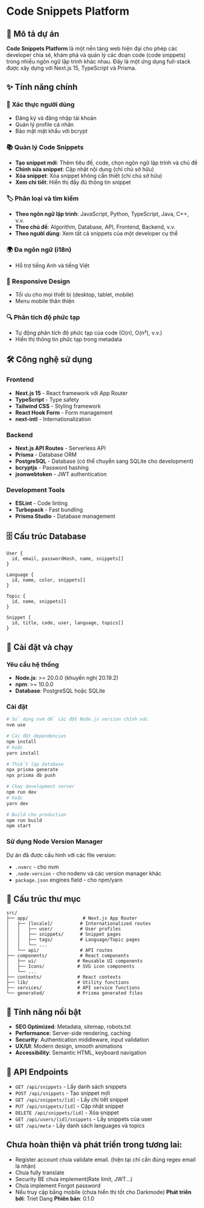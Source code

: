 # Code Snippets Platform

## 📝 Mô tả dự án

**Code Snippets Platform** là một nền tảng web hiện đại cho phép các developer chia sẻ, khám phá và quản lý các đoạn code (code snippets) trong nhiều ngôn ngữ lập trình khác nhau. Đây là một ứng dụng full-stack được xây dựng với Next.js 15, TypeScript và Prisma.

## ✨ Tính năng chính

### 🔐 Xác thực người dùng

- Đăng ký và đăng nhập tài khoản
- Quản lý profile cá nhân
- Bảo mật mật khẩu với bcrypt

### 📚 Quản lý Code Snippets

- **Tạo snippet mới**: Thêm tiêu đề, code, chọn ngôn ngữ lập trình và chủ đề
- **Chỉnh sửa snippet**: Cập nhật nội dung (chỉ chủ sở hữu)
- **Xóa snippet**: Xóa snippet không cần thiết (chỉ chủ sở hữu)
- **Xem chi tiết**: Hiển thị đầy đủ thông tin snippet

### 🏷️ Phân loại và tìm kiếm

- **Theo ngôn ngữ lập trình**: JavaScript, Python, TypeScript, Java, C++, v.v.
- **Theo chủ đề**: Algorithm, Database, API, Frontend, Backend, v.v.
- **Theo người dùng**: Xem tất cả snippets của một developer cụ thể

### 🌍 Đa ngôn ngữ (i18n)

- Hỗ trợ tiếng Anh và tiếng Việt

### 📱 Responsive Design

- Tối ưu cho mọi thiết bị (desktop, tablet, mobile)
- Menu mobile thân thiện

### 🔍 Phân tích độ phức tạp

- Tự động phân tích độ phức tạp của code (O(n), O(n²), v.v.)
- Hiển thị thông tin phức tạp trong metadata

## 🛠️ Công nghệ sử dụng

### Frontend

- **Next.js 15** - React framework với App Router
- **TypeScript** - Type safety
- **Tailwind CSS** - Styling framework
- **React Hook Form** - Form management
- **next-intl** - Internationalization

### Backend

- **Next.js API Routes** - Serverless API
- **Prisma** - Database ORM
- **PostgreSQL** - Database (có thể chuyển sang SQLite cho development)
- **bcryptjs** - Password hashing
- **jsonwebtoken** - JWT authentication

### Development Tools

- **ESLint** - Code linting
- **Turbopack** - Fast bundling
- **Prisma Studio** - Database management

## 🗄️ Cấu trúc Database

```prisma
User {
  id, email, passwordHash, name, snippets[]
}

Language {
  id, name, color, snippets[]
}

Topic {
  id, name, snippets[]
}

Snippet {
  id, title, code, user, language, topics[]
}
```

## 🚀 Cài đặt và chạy

### Yêu cầu hệ thống

- **Node.js**: >= 20.0.0 (khuyến nghị 20.19.2)
- **npm**: >= 10.0.0
- **Database**: PostgreSQL hoặc SQLite

### Cài đặt

```bash
# Sử dụng nvm để cài đặt Node.js version chính xác
nvm use

# Cài đặt dependencies
npm install
# hoặc
yarn install

# Thiết lập database
npx prisma generate
npx prisma db push

# Chạy development server
npm run dev
# hoặc
yarn dev

# Build cho production
npm run build
npm start
```

### Sử dụng Node Version Manager

Dự án đã được cấu hình với các file version:

- `.nvmrc` - cho nvm
- `.node-version` - cho nodenv và các version manager khác
- `package.json` engines field - cho npm/yarn

## 📁 Cấu trúc thư mục

```
src/
├── app/                    # Next.js App Router
│   ├── [locale]/          # Internationalized routes
│   │   ├── user/          # User profiles
│   │   ├── snippets/      # Snippet pages
│   │   ├── tags/          # Language/Topic pages
│   │   └── ...
│   └── api/               # API routes
├── components/            # React components
│   ├── ui/               # Reusable UI components
│   ├── Icons/            # SVG icon components
│   └── ...
├── contexts/             # React contexts
├── lib/                  # Utility functions
├── services/             # API service functions
└── generated/            # Prisma generated files
```

## 🌟 Tính năng nổi bật

- **SEO Optimized**: Metadata, sitemap, robots.txt
- **Performance**: Server-side rendering, caching
- **Security**: Authentication middleware, input validation
- **UX/UI**: Modern design, smooth animations
- **Accessibility**: Semantic HTML, keyboard navigation

## 📄 API Endpoints

- `GET /api/snippets` - Lấy danh sách snippets
- `POST /api/snippets` - Tạo snippet mới
- `GET /api/snippets/[id]` - Lấy chi tiết snippet
- `PUT /api/snippets/[id]` - Cập nhật snippet
- `DELETE /api/snippets/[id]` - Xóa snippet
- `GET /api/users/[id]/snippets` - Lấy snippets của user
- `GET /api/meta` - Lấy danh sách languages và topics

## Chưa hoàn thiện và phát triển trong tương lai:

- Register account chưa validate email. (hiện tại chỉ cần đúng regex email là nhận)
- Chưa fully translate
- Security BE chưa implement(Rate limit, JWT...)
- Chưa implement Forgot password
- Nếu truy cập bằng mobile (chưa hiển thị tốt cho Darkmode)
  **Phát triển bởi**: Triet Dang
  **Phiên bản**: 0.1.0
